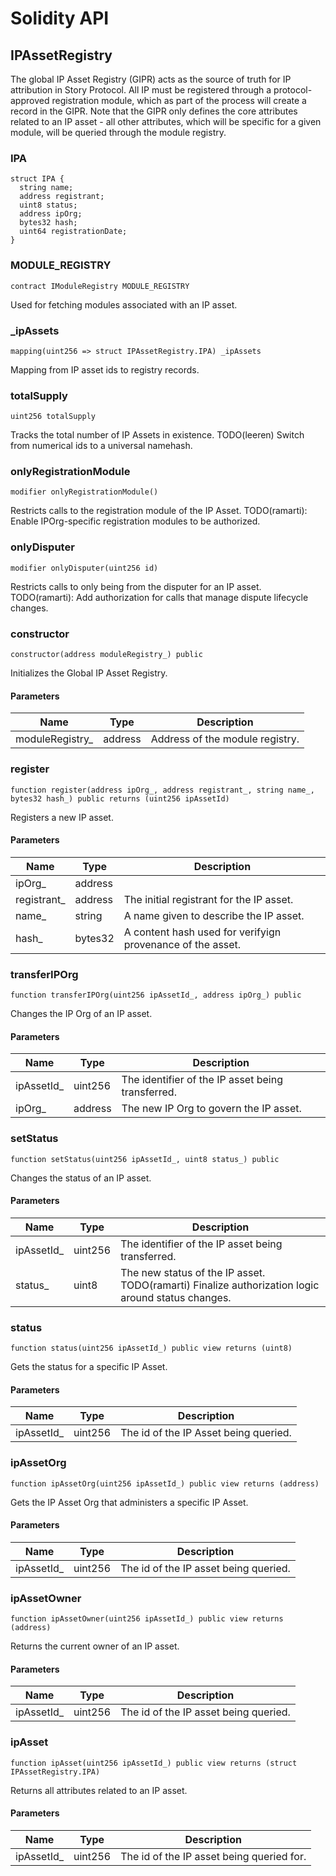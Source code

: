 # Solidity API

## IPAssetRegistry

The global IP Asset Registry (GIPR) acts as the source of truth for IP
        attribution in Story Protocol. All IP must be registered through a
        protocol-approved registration module, which as part of the process will
        create a record in the GIPR. Note that the GIPR only defines the core
        attributes related to an IP asset - all other attributes, which will be
        specific for a given module, will be queried through the module registry.

### IPA

```solidity
struct IPA {
  string name;
  address registrant;
  uint8 status;
  address ipOrg;
  bytes32 hash;
  uint64 registrationDate;
}
```

### MODULE_REGISTRY

```solidity
contract IModuleRegistry MODULE_REGISTRY
```

Used for fetching modules associated with an IP asset.

### _ipAssets

```solidity
mapping(uint256 => struct IPAssetRegistry.IPA) _ipAssets
```

Mapping from IP asset ids to registry records.

### totalSupply

```solidity
uint256 totalSupply
```

Tracks the total number of IP Assets in existence.
TODO(leeren) Switch from numerical ids to a universal namehash.

### onlyRegistrationModule

```solidity
modifier onlyRegistrationModule()
```

Restricts calls to the registration module of the IP Asset.
TODO(ramarti): Enable IPOrg-specific registration modules to be authorized.

### onlyDisputer

```solidity
modifier onlyDisputer(uint256 id)
```

Restricts calls to only being from the disputer for an IP asset.
TODO(ramarti): Add authorization for calls that manage dispute lifecycle changes.

### constructor

```solidity
constructor(address moduleRegistry_) public
```

Initializes the Global IP Asset Registry.

#### Parameters

| Name | Type | Description |
| ---- | ---- | ----------- |
| moduleRegistry_ | address | Address of the module registry. |

### register

```solidity
function register(address ipOrg_, address registrant_, string name_, bytes32 hash_) public returns (uint256 ipAssetId)
```

Registers a new IP asset.

#### Parameters

| Name | Type | Description |
| ---- | ---- | ----------- |
| ipOrg_ | address |  |
| registrant_ | address | The initial registrant for the IP asset. |
| name_ | string | A name given to describe the IP asset. |
| hash_ | bytes32 | A content hash used for verifyign provenance of the asset. |

### transferIPOrg

```solidity
function transferIPOrg(uint256 ipAssetId_, address ipOrg_) public
```

Changes the IP Org of an IP asset.

#### Parameters

| Name | Type | Description |
| ---- | ---- | ----------- |
| ipAssetId_ | uint256 | The identifier of the IP asset being transferred. |
| ipOrg_ | address | The new IP Org to govern the IP asset. |

### setStatus

```solidity
function setStatus(uint256 ipAssetId_, uint8 status_) public
```

Changes the status of an IP asset.

#### Parameters

| Name | Type | Description |
| ---- | ---- | ----------- |
| ipAssetId_ | uint256 | The identifier of the IP asset being transferred. |
| status_ | uint8 | The new status of the IP asset. TODO(ramarti) Finalize authorization logic around status changes. |

### status

```solidity
function status(uint256 ipAssetId_) public view returns (uint8)
```

Gets the status for a specific IP Asset.

#### Parameters

| Name | Type | Description |
| ---- | ---- | ----------- |
| ipAssetId_ | uint256 | The id of the IP Asset being queried. |

### ipAssetOrg

```solidity
function ipAssetOrg(uint256 ipAssetId_) public view returns (address)
```

Gets the IP Asset Org that administers a specific IP Asset.

#### Parameters

| Name | Type | Description |
| ---- | ---- | ----------- |
| ipAssetId_ | uint256 | The id of the IP asset being queried. |

### ipAssetOwner

```solidity
function ipAssetOwner(uint256 ipAssetId_) public view returns (address)
```

Returns the current owner of an IP asset.

#### Parameters

| Name | Type | Description |
| ---- | ---- | ----------- |
| ipAssetId_ | uint256 | The id of the IP asset being queried. |

### ipAsset

```solidity
function ipAsset(uint256 ipAssetId_) public view returns (struct IPAssetRegistry.IPA)
```

Returns all attributes related to an IP asset.

#### Parameters

| Name | Type | Description |
| ---- | ---- | ----------- |
| ipAssetId_ | uint256 | The id of the IP asset being queried for. |


